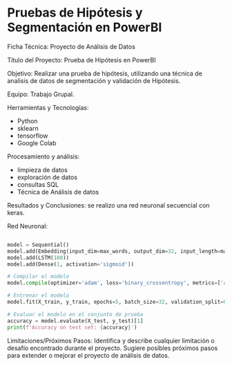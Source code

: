 # Pruebas de Hipótesis y Segmentación en PowerBI

Ficha Técnica: Proyecto de Análisis de Datos

Título del Proyecto: Prueba de Hipótesis en PowerBI

Objetivo:
Realizar una prueba de hipótesis, utilizando una técnica de analisis de datos de segmentación y validación de Hipótesis.

Equipo:
Trabajo Grupal.

Herramientas y Tecnologías:
- Python
- sklearn
- tensorflow
- Google Colab

Procesamiento y análisis:
- limpieza de datos
- exploración de datos
- consultas SQL
- Técnica de Análisis de datos
  
Resultados y Conclusiones:
se realizo una red neuronal secuencial con keras.

Red Neuronal:

```python

model = Sequential()
model.add(Embedding(input_dim=max_words, output_dim=32, input_length=max_length))
model.add(LSTM(100))
model.add(Dense(1, activation='sigmoid'))

# Compilar el modelo
model.compile(optimizer='adam', loss='binary_crossentropy', metrics=['accuracy'])

# Entrenar el modelo
model.fit(X_train, y_train, epochs=5, batch_size=32, validation_split=0.2)

# Evaluar el modelo en el conjunto de prueba
accuracy = model.evaluate(X_test, y_test)[1]
print(f'Accuracy on test set: {accuracy}')
```



Limitaciones/Próximos Pasos:
Identifica y describe cualquier limitación o desafío encontrado durante el proyecto.
Sugiere posibles próximos pasos para extender o mejorar el proyecto de análisis de datos.


